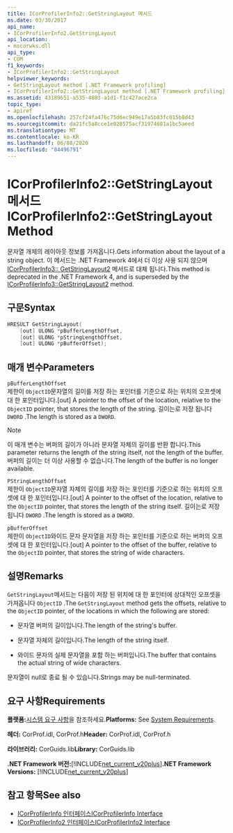 ```yaml
---
title: ICorProfilerInfo2::GetStringLayout 메서드
ms.date: 03/30/2017
api_name:
- ICorProfilerInfo2.GetStringLayout
api_location:
- mscorwks.dll
api_type:
- COM
f1_keywords:
- ICorProfilerInfo2::GetStringLayout
helpviewer_keywords:
- GetStringLayout method [.NET Framework profiling]
- ICorProfilerInfo2::GetStringLayout method [.NET Framework profiling]
ms.assetid: 43189651-a535-4803-a1d1-f1c427ace2ca
topic_type:
- apiref
ms.openlocfilehash: 257cf24fa476c75d6ec949e17a5b83fc015b8d43
ms.sourcegitcommit: da21fc5a8cce1e028575acf31974681a1bc5aeed
ms.translationtype: MT
ms.contentlocale: ko-KR
ms.lasthandoff: 06/08/2020
ms.locfileid: "84496791"
---
```

# <a name="icorprofilerinfo2getstringlayout-method"></a><span data-ttu-id="d9970-102">ICorProfilerInfo2::GetStringLayout 메서드</span><span class="sxs-lookup"><span data-stu-id="d9970-102">ICorProfilerInfo2::GetStringLayout Method</span></span>
<span data-ttu-id="d9970-103">문자열 개체의 레이아웃 정보를 가져옵니다.</span><span class="sxs-lookup"><span data-stu-id="d9970-103">Gets information about the layout of a string object.</span></span> <span data-ttu-id="d9970-104">이 메서드는 .NET Framework 4에서 더 이상 사용 되지 않으며 [ICorProfilerInfo3:: GetStringLayout2](icorprofilerinfo3-getstringlayout2-method.md) 메서드로 대체 됩니다.</span><span class="sxs-lookup"><span data-stu-id="d9970-104">This method is deprecated in the .NET Framework 4, and is superseded by the [ICorProfilerInfo3::GetStringLayout2](icorprofilerinfo3-getstringlayout2-method.md) method.</span></span>  
  
## <a name="syntax"></a><span data-ttu-id="d9970-105">구문</span><span class="sxs-lookup"><span data-stu-id="d9970-105">Syntax</span></span>  
  
```cpp  
HRESULT GetStringLayout(  
    [out] ULONG *pBufferLengthOffset,  
    [out] ULONG *pStringLengthOffset,  
    [out] ULONG *pBufferOffset);  
```  
  
## <a name="parameters"></a><span data-ttu-id="d9970-106">매개 변수</span><span class="sxs-lookup"><span data-stu-id="d9970-106">Parameters</span></span>  
 `pBufferLengthOffset`  
 <span data-ttu-id="d9970-107">제한이 `ObjectID`문자열의 길이를 저장 하는 포인터를 기준으로 하는 위치의 오프셋에 대 한 포인터입니다.</span><span class="sxs-lookup"><span data-stu-id="d9970-107">[out] A pointer to the offset of the location, relative to the `ObjectID` pointer, that stores the length of the string.</span></span> <span data-ttu-id="d9970-108">길이는로 저장 됩니다 `DWORD` .</span><span class="sxs-lookup"><span data-stu-id="d9970-108">The length is stored as a `DWORD`.</span></span>  
  
> [!NOTE]
> <span data-ttu-id="d9970-109">이 매개 변수는 버퍼의 길이가 아니라 문자열 자체의 길이를 반환 합니다.</span><span class="sxs-lookup"><span data-stu-id="d9970-109">This parameter returns the length of the string itself, not the length of the buffer.</span></span> <span data-ttu-id="d9970-110">버퍼의 길이는 더 이상 사용할 수 없습니다.</span><span class="sxs-lookup"><span data-stu-id="d9970-110">The length of the buffer is no longer available.</span></span>  
  
 `PStringLengthOffset`  
 <span data-ttu-id="d9970-111">제한이 `ObjectID`문자열 자체의 길이를 저장 하는 포인터를 기준으로 하는 위치의 오프셋에 대 한 포인터입니다.</span><span class="sxs-lookup"><span data-stu-id="d9970-111">[out] A pointer to the offset of the location, relative to the `ObjectID` pointer, that stores the length of the string itself.</span></span> <span data-ttu-id="d9970-112">길이는로 저장 됩니다 `DWORD` .</span><span class="sxs-lookup"><span data-stu-id="d9970-112">The length is stored as a `DWORD`.</span></span>  
  
 `pBufferOffset`  
 <span data-ttu-id="d9970-113">제한이 `ObjectID`와이드 문자 문자열을 저장 하는 포인터를 기준으로 하는 버퍼의 오프셋에 대 한 포인터입니다.</span><span class="sxs-lookup"><span data-stu-id="d9970-113">[out] A pointer to the offset of the buffer, relative to the `ObjectID` pointer, that stores the string of wide characters.</span></span>  
  
## <a name="remarks"></a><span data-ttu-id="d9970-114">설명</span><span class="sxs-lookup"><span data-stu-id="d9970-114">Remarks</span></span>  
 <span data-ttu-id="d9970-115">`GetStringLayout`메서드는 다음이 저장 된 위치에 대 한 포인터에 상대적인 오프셋을 가져옵니다 `ObjectID` .</span><span class="sxs-lookup"><span data-stu-id="d9970-115">The `GetStringLayout` method gets the offsets, relative to the `ObjectID` pointer, of the locations in which the following are stored:</span></span>  
  
- <span data-ttu-id="d9970-116">문자열 버퍼의 길이입니다.</span><span class="sxs-lookup"><span data-stu-id="d9970-116">The length of the string's buffer.</span></span>  
  
- <span data-ttu-id="d9970-117">문자열 자체의 길이입니다.</span><span class="sxs-lookup"><span data-stu-id="d9970-117">The length of the string itself.</span></span>  
  
- <span data-ttu-id="d9970-118">와이드 문자의 실제 문자열을 포함 하는 버퍼입니다.</span><span class="sxs-lookup"><span data-stu-id="d9970-118">The buffer that contains the actual string of wide characters.</span></span>  
  
 <span data-ttu-id="d9970-119">문자열이 null로 종료 될 수 있습니다.</span><span class="sxs-lookup"><span data-stu-id="d9970-119">Strings may be null-terminated.</span></span>  
  
## <a name="requirements"></a><span data-ttu-id="d9970-120">요구 사항</span><span class="sxs-lookup"><span data-stu-id="d9970-120">Requirements</span></span>  
 <span data-ttu-id="d9970-121">**플랫폼:**[시스템 요구 사항](../../get-started/system-requirements.md)을 참조하세요.</span><span class="sxs-lookup"><span data-stu-id="d9970-121">**Platforms:** See [System Requirements](../../get-started/system-requirements.md).</span></span>  
  
 <span data-ttu-id="d9970-122">**헤더:** CorProf.idl, CorProf.h</span><span class="sxs-lookup"><span data-stu-id="d9970-122">**Header:** CorProf.idl, CorProf.h</span></span>  
  
 <span data-ttu-id="d9970-123">**라이브러리:** CorGuids.lib</span><span class="sxs-lookup"><span data-stu-id="d9970-123">**Library:** CorGuids.lib</span></span>  
  
 <span data-ttu-id="d9970-124">**.NET Framework 버전:**[!INCLUDE[net_current_v20plus](../../../../includes/net-current-v20plus-md.md)]</span><span class="sxs-lookup"><span data-stu-id="d9970-124">**.NET Framework Versions:** [!INCLUDE[net_current_v20plus](../../../../includes/net-current-v20plus-md.md)]</span></span>  
  
## <a name="see-also"></a><span data-ttu-id="d9970-125">참고 항목</span><span class="sxs-lookup"><span data-stu-id="d9970-125">See also</span></span>

- [<span data-ttu-id="d9970-126">ICorProfilerInfo 인터페이스</span><span class="sxs-lookup"><span data-stu-id="d9970-126">ICorProfilerInfo Interface</span></span>](icorprofilerinfo-interface.md)
- [<span data-ttu-id="d9970-127">ICorProfilerInfo2 인터페이스</span><span class="sxs-lookup"><span data-stu-id="d9970-127">ICorProfilerInfo2 Interface</span></span>](icorprofilerinfo2-interface.md)
